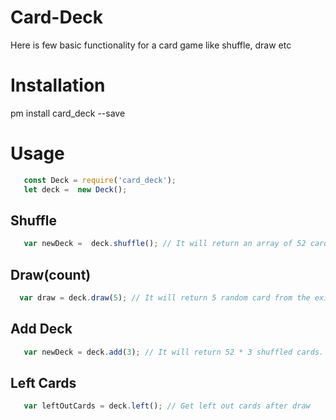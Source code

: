 # Card-Deck
Here is few basic functionality for a card game like shuffle, draw etc

# Installation
  pm install card_deck --save

# Usage
 ```js
    const Deck = require('card_deck');
    let deck =  new Deck();
 ```
## Shuffle
 ```js
    var newDeck =  deck.shuffle(); // It will return an array of 52 cards (shuffled)
 ```
            

## Draw(count)
  ```js
    var draw = deck.draw(5); // It will return 5 random card from the existing deck.
  ```
            

## Add Deck
 ```js
    var newDeck = deck.add(3); // It will return 52 * 3 shuffled cards.
 ```
            
## Left Cards
 ```js
    var leftOutCards = deck.left(); // Get left out cards after draw
 ```
